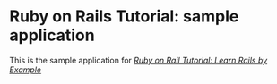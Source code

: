 # Ruby on Rails Tutorial: sample application

This is the sample application for
[*Ruby on Rail Tutorial: Learn Rails by Example*](http://railstutorial.org/)

